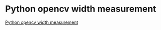 # Python opencv width measurement
[Python opencv width measurement](https://aiwithcloud.com/2022/09/19/python_opencv_width_measurement/)